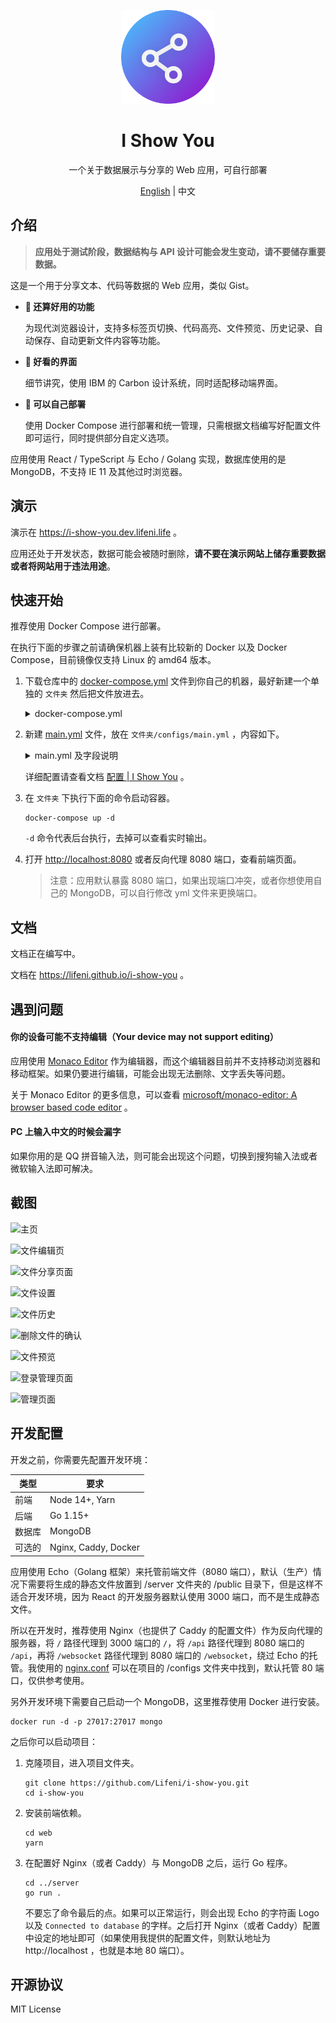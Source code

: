 <p align="center">
  <img width="150px" alt="Logo" src="logo.svg" />
</p>

<h1 align="center">I Show You</h1>
<p align="center">一个关于数据展示与分享的 Web 应用，可自行部署</p>
<p align="center"><a href="README.md">English</a> | 中文</p>

## 介绍

> **应用处于测试阶段，数据结构与 API 设计可能会发生变动，请不要储存重要数据。**

这是一个用于分享文本、代码等数据的 Web 应用，类似 Gist。

- **🍺 还算好用的功能**

  为现代浏览器设计，支持多标签页切换、代码高亮、文件预览、历史记录、自动保存、自动更新文件内容等功能。

- **🎨 好看的界面**

  细节讲究，使用 IBM 的 Carbon 设计系统，同时适配移动端界面。

- **🚀 可以自己部署**

  使用 Docker Compose 进行部署和统一管理，只需根据文档编写好配置文件即可运行，同时提供部分自定义选项。

应用使用 React / TypeScript 与 Echo / Golang 实现，数据库使用的是 MongoDB，不支持 IE 11 及其他过时浏览器。

## 演示

演示在 https://i-show-you.dev.lifeni.life 。

应用还处于开发状态，数据可能会被随时删除，**请不要在演示网站上储存重要数据或者将网站用于违法用途**。

## 快速开始

推荐使用 Docker Compose 进行部署。

在执行下面的步骤之前请确保机器上装有比较新的 Docker 以及 Docker Compose，目前镜像仅支持 Linux 的 amd64 版本。

1. 下载仓库中的 [docker-compose.yml](https://github.com/Lifeni/i-show-you/blob/master/build/docker-compose.yml) 文件到你自己的机器，最好新建一个单独的 `文件夹` 然后把文件放进去。

   <details>
     <summary>docker-compose.yml</summary>

   <br/>

   [点这里下载](https://raw.githubusercontent.com/Lifeni/i-show-you/master/build/docker-compose.yml)。

   ```yml
   version: '3'

   services:
     mongo:
       image: mongo:latest
       container_name: i-show-you-mongo
       restart: always
       # ports:
       #   - 27017:27017
       volumes:
         - data:/data/db
       networks:
         - network

     app:
       image: lifeni/i-show-you:latest
       container_name: i-show-you-app
       restart: always
       ports:
         - 8080:8080
       volumes:
         - ./configs:/app/configs
       networks:
         - network
       depends_on:
         - mongo

   volumes:
     data:

   networks:
     network:
   ```

   <br/>

   </details>

2. 新建 [main.yml](https://github.com/Lifeni/i-show-you/blob/master/configs/main.yml) 文件，放在 `文件夹/configs/main.yml` ，内容如下。

   <details>
     <summary>main.yml 及字段说明</summary>

   <br/>

   ```yml
   database:
     host: mongo
     port: 27017

   app:
     history:
       enable: true
       save_period: 60

     admin:
       enable: true
       try_count: 3
       ban_period: 120

   secret:
     jwt_key:
       file: # your_file_key
       admin: # your_admin_key

     admin: # your_admin_password
   ```

   默认情况下只需要添加 secret 中的三个配置即可：

   - `jwt_key.file` 用于加密文件所有者的 JWT 的秘钥
   - `jwt_key.admin` 用于加密管理员页面的 JWT 的秘钥
   - `admin` 管理员页面登录密码

   <br/>

   </details>

   详细配置请查看文档 [配置 | I Show You](https://lifeni.github.io/i-show-you/config/) 。

3. 在 `文件夹` 下执行下面的命令启动容器。

   ```shell
   docker-compose up -d
   ```

   `-d` 命令代表后台执行，去掉可以查看实时输出。

4. 打开 [http://localhost:8080](http://localhost:8080) 或者反向代理 8080 端口，查看前端页面。

   > 注意：应用默认暴露 8080 端口，如果出现端口冲突，或者你想使用自己的 MongoDB，可以自行修改 yml 文件来更换端口。

## 文档

文档正在编写中。

文档在 https://lifeni.github.io/i-show-you 。

## 遇到问题

#### 你的设备可能不支持编辑（Your device may not support editing）

应用使用 [Monaco Editor](https://microsoft.github.io/monaco-editor/) 作为编辑器，而这个编辑器目前并不支持移动浏览器和移动框架。如果仍要进行编辑，可能会出现无法删除、文字丢失等问题。

关于 Monaco Editor 的更多信息，可以查看 [microsoft/monaco-editor: A browser based code editor](https://github.com/Microsoft/monaco-editor#monaco-editor) 。

#### PC 上输入中文的时候会漏字

如果你用的是 QQ 拼音输入法，则可能会出现这个问题，切换到搜狗输入法或者微软输入法即可解决。

## 截图

![主页](https://file.lifeni.life/dashboard/i-show-you/0.webp)

![文件编辑页](https://file.lifeni.life/dashboard/i-show-you/1.webp)

![文件分享页面](https://file.lifeni.life/dashboard/i-show-you/2.webp)

![文件设置](https://file.lifeni.life/dashboard/i-show-you/3.webp)

![文件历史](https://file.lifeni.life/dashboard/i-show-you/4.webp)

![删除文件的确认](https://file.lifeni.life/dashboard/i-show-you/5.webp)

![文件预览](https://file.lifeni.life/dashboard/i-show-you/6.webp)

![登录管理页面](https://file.lifeni.life/dashboard/i-show-you/7.webp)

![管理页面](https://file.lifeni.life/dashboard/i-show-you/8.webp)

## 开发配置

开发之前，你需要先配置开发环境：

| 类型   | 要求                 |
| ------ | -------------------- |
| 前端   | Node 14+, Yarn       |
| 后端   | Go 1.15+             |
| 数据库 | MongoDB              |
| 可选的 | Nginx, Caddy, Docker |

应用使用 Echo（Golang 框架）来托管前端文件（8080 端口），默认（生产）情况下需要将生成的静态文件放置到 /server 文件夹的 /public 目录下，但是这样不适合开发环境，因为 React 的开发服务器默认使用 3000 端口，而不是生成静态文件。

所以在开发时，推荐使用 Nginx（也提供了 Caddy 的配置文件）作为反向代理的服务器，将 `/` 路径代理到 3000 端口的 `/`，将 `/api` 路径代理到 8080 端口的 `/api`，再将 `/websocket` 路径代理到 8080 端口的 `/websocket`，绕过 Echo 的托管。我使用的 [nginx.conf](configs/nginx.conf) 可以在项目的 /configs 文件夹中找到，默认托管 80 端口，仅供参考使用。

另外开发环境下需要自己启动一个 MongoDB，这里推荐使用 Docker 进行安装。

```shell
docker run -d -p 27017:27017 mongo
```

之后你可以启动项目：

1. 克隆项目，进入项目文件夹。

   ```shell
   git clone https://github.com/Lifeni/i-show-you.git
   cd i-show-you
   ```

2. 安装前端依赖。

   ```shell
   cd web
   yarn
   ```

3. 在配置好 Nginx（或者 Caddy）与 MongoDB 之后，运行 Go 程序。

   ```shell
   cd ../server
   go run .
   ```

   不要忘了命令最后的点。如果可以正常运行，则会出现 Echo 的字符画 Logo 以及 `Connected to database` 的字样。之后打开 Nginx（或者 Caddy）配置中设定的地址即可（如果使用我提供的配置文件，则默认地址为 http://localhost ，也就是本地 80 端口）。

## 开源协议

MIT License

